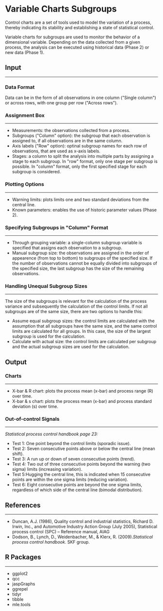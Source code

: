 Variable Charts Subgroups
==========================
Control charts are a set of tools used to model the variation of a process, thereby indicating its stability and establishing a state of statistical control. 

Variable charts for subgroups are used to monitor the behavior of a dimensional variable. 
Depending on the data collected from a given process, the analysis can be executed using historical data (Phase 2) or new data (Phase 1).  

## Input
-------
### Data Format
Data can be in the form of all observations in one column ("Single column") or across rows, with one group per row ("Across rows").

### Assignment Box 
-------
- Measurements: the observations collected from a process.
- Subgroups ("Column" option): the subgroup that each observation is assigned to, if all observations are in the same column.
- Axis labels ("Row" option): optinal subgroup names for each row of observations, that are used as x-axis labels. 
- Stages: a column to split the analysis into multiple parts by assigning a stage to each subgroup. In "row" format, only one stage per subgroup is possible. In "column" format, only the first specified stage for each subgroup is considered.

### Plotting Options
-------
- Warning limits: plots limits one and two standard deviations from the central line. 
- Known parameters: enables the use of historic parameter values (Phase 2). 

### Specifying Subgroups in "Column" Format
-------
- Through grouping variable: a single-column subgroup variable is specified that assigns each observation to a subgroup.
- Manual subgroup size: the observations are assigned in the order of appearence (from top to bottom) to subgroups of the specified size. If the number of observations cannot be equally divided into subgroups of the specified size, the last subgroup has the size of the remaining observations.

### Handling Unequal Subgroup Sizes
-------
The size of the subgroups is relevant for the calculation of the process variance and subsequently the calculation of the control limits. If not all subgroups are of the same size, there are two options to handle this:
- Assume equal subgroup sizes: the control limits are calculated with the assumption that all subgroups have the same size, and the same control limits are calculated for all groups. In this case, the size of the largest subgroup is used for the calculation.
- Calculate with actual size: the control limits are calculated per subgroup and the actual subgroup sizes are used for the calculation.


## Output
### Charts
-------
- X-bar & R chart: plots the process mean (x-bar) and process range (R) over time.
- X-bar & s chart: plots the process mean (x-bar) and process standard deviation (s) over time.

### Out-of-control Signals 
-------
_Statistical process control handbook page 23:_

- Test 1: One point beyond the control limits (sporadic issue).
- Test 2: Seven consecutive points above or below the central line (mean shift).
- Test 3:  A run up or down of seven consecutive points (trend).
- Test 4: Two out of three consecutive points beyond the warning (two sigma) limits (increasing variation).
- Test 5:Hugging the central line, this is indicated when 15 consecutive points are within the one sigma limits (reducing variation).
- Test 6: Eight consecutive points are beyond the one sigma limits, regardless of which side of the central line (bimodal distribution).

## References 
-------
- Duncan, A.J. (1986), Quality control and industrial statistics, Richard D. Irwin, Inc., and Automotive Industry Action Group (July 2005), Statistical process control (SPC) – Reference manual, AIAG
- Dodson, B., Lynch, D., Weidenbacher, M., & Klerx, R. (2009).*Statistical process control handbook*. SKF group.


## R Packages
-------
- ggplot2
- qcc
- jaspGraphs
- ggrepel
- tidyr
- tibble
- mle.tools

